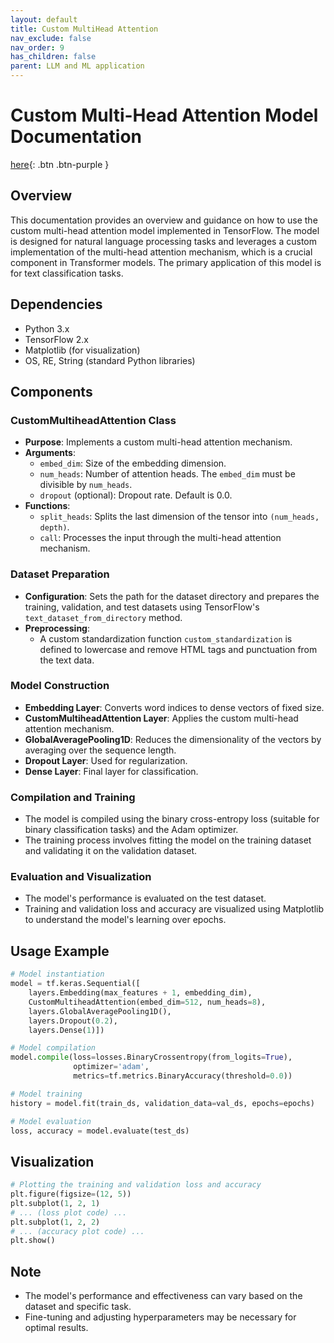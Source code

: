```yaml
---
layout: default
title: Custom MultiHead Attention
nav_exclude: false
nav_order: 9
has_children: false
parent: LLM and ML application
---
```


# Custom Multi-Head Attention Model Documentation

[here](https://github.com/ResilienceAnalytics/Python-Code/blob/main/CustomMultiheadAttention.py){: .btn .btn-purple }

## Overview
This documentation provides an overview and guidance on how to use the custom multi-head attention model implemented in TensorFlow. The model is designed for natural language processing tasks and leverages a custom implementation of the multi-head attention mechanism, which is a crucial component in Transformer models. The primary application of this model is for text classification tasks.

## Dependencies
- Python 3.x
- TensorFlow 2.x
- Matplotlib (for visualization)
- OS, RE, String (standard Python libraries)

## Components

### CustomMultiheadAttention Class
- **Purpose**: Implements a custom multi-head attention mechanism.
- **Arguments**:
  - `embed_dim`: Size of the embedding dimension.
  - `num_heads`: Number of attention heads. The `embed_dim` must be divisible by `num_heads`.
  - `dropout` (optional): Dropout rate. Default is 0.0.
- **Functions**:
  - `split_heads`: Splits the last dimension of the tensor into `(num_heads, depth)`.
  - `call`: Processes the input through the multi-head attention mechanism.

### Dataset Preparation
- **Configuration**: Sets the path for the dataset directory and prepares the training, validation, and test datasets using TensorFlow's `text_dataset_from_directory` method.
- **Preprocessing**:
  - A custom standardization function `custom_standardization` is defined to lowercase and remove HTML tags and punctuation from the text data.

### Model Construction
- **Embedding Layer**: Converts word indices to dense vectors of fixed size.
- **CustomMultiheadAttention Layer**: Applies the custom multi-head attention mechanism.
- **GlobalAveragePooling1D**: Reduces the dimensionality of the vectors by averaging over the sequence length.
- **Dropout Layer**: Used for regularization.
- **Dense Layer**: Final layer for classification.

### Compilation and Training
- The model is compiled using the binary cross-entropy loss (suitable for binary classification tasks) and the Adam optimizer.
- The training process involves fitting the model on the training dataset and validating it on the validation dataset.

### Evaluation and Visualization
- The model's performance is evaluated on the test dataset.
- Training and validation loss and accuracy are visualized using Matplotlib to understand the model's learning over epochs.

## Usage Example
```python
# Model instantiation
model = tf.keras.Sequential([
    layers.Embedding(max_features + 1, embedding_dim),
    CustomMultiheadAttention(embed_dim=512, num_heads=8),
    layers.GlobalAveragePooling1D(),
    layers.Dropout(0.2),
    layers.Dense(1)])

# Model compilation
model.compile(loss=losses.BinaryCrossentropy(from_logits=True),
              optimizer='adam',
              metrics=tf.metrics.BinaryAccuracy(threshold=0.0))

# Model training
history = model.fit(train_ds, validation_data=val_ds, epochs=epochs)

# Model evaluation
loss, accuracy = model.evaluate(test_ds)
```

## Visualization
```python
# Plotting the training and validation loss and accuracy
plt.figure(figsize=(12, 5))
plt.subplot(1, 2, 1)
# ... (loss plot code) ...
plt.subplot(1, 2, 2)
# ... (accuracy plot code) ...
plt.show()
```

## Note
- The model's performance and effectiveness can vary based on the dataset and specific task.
- Fine-tuning and adjusting hyperparameters may be necessary for optimal results.

